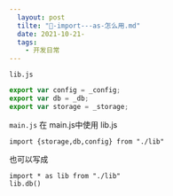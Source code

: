 ```yaml
---
  layout: post
  tilte: "🏀-import---as-怎么用.md"
  date: 2021-10-21-
  tags: 
    - 开发日常
---
```

  `lib.js`
```js
export var config = _config;
export var db = _db;
export var storage = _storage;

```
`main.js`
在 main.js中使用 lib.js
```
import {storage,db,config} from "./lib"
```

也可以写成

```
import * as lib from "./lib"
lib.db()
```
